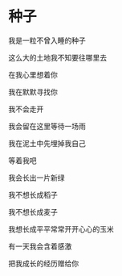 # 种子

我是一粒不曾入睡的种子 

这么大的土地我不知要往哪里去 

在我心里想着你 

我在默默寻找你 

我不会走开 

我会留在这里等待一场雨 

我在泥土中先埋掉我自己 

等着我吧 

我会长出一片新绿 

我不想长成稻子 

我不想长成麦子 

我想长成平平常常开开心心的玉米 

有一天我会含着感激 

把我成长的经历赠给你